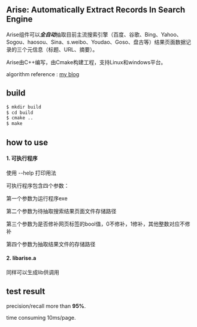Arise: Automatically Extract Records In Search Engine
---
Arise组件可以***全自动***抽取目前主流搜索引擎（百度、谷歌、Bing、Yahoo、Sogou、haosou、Sina、s.weibo、Youdao、Goso、盘古等）结果页面数据记录的三个元信息（标题、URL、摘要）。

Arise由C++编写，由Cmake构建工程，支持Linux和windows平台。

algorithm reference : [my blog](http://nanjunxiao.github.io/2015/08/01/%E6%90%9C%E7%B4%A2%E5%BC%95%E6%93%8E%E7%BB%93%E6%9E%9C%E8%87%AA%E5%8A%A8%E5%8C%96%E6%8A%BD%E5%8F%96%E9%80%9A%E7%94%A8%E7%AE%97%E6%B3%95/)


build
---
```bash
$ mkdir build
$ cd build
$ cmake ..
$ make
```


how to use
---
#### 1. 可执行程序
使用 --help 打印用法

可执行程序包含四个参数：

第一个参数为运行程序exe

第二个参数为待抽取搜索结果页面文件存储路径

第三个参数为是否修补网页标签的bool值，0不修补，1修补，其他整数对应不修补

第四个参数为抽取结果文件的存储路径


#### 2. libarise.a
同样可以生成lib供调用


test result
---
precision/recall more than **95%**.

time consuming 10ms/page.




 


